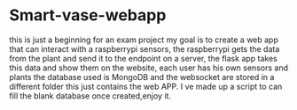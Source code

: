 # Smart-vase-webapp
this is just a beginning for an exam project my goal is to create a web app that can interact with a raspberrypi sensors, the raspberrypi gets the data from the plant and send it to the endpoint on a server, the flask app takes this data and show them on the website, each user has his own sensors and plants the database used is MongoDB and the websocket are stored in a different folder this just contains the web APP.
I ve made up a script to can fill the blank database once created,enjoy it.
